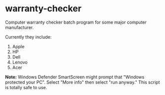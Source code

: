 # warranty-checker
Computer warranty checker batch program for some major computer manufacturer.

Currently they include:
1. Apple
2. HP
3. Dell
4. Lenovo
5. Acer

<b>Note:</b>
Windows Defender SmartScreen might prompt that "Windows protected your PC". Select "More info" then select "run anyway." This script is totally safe to use.
